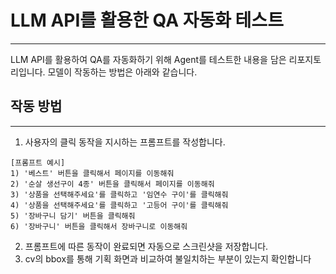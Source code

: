 # LLM API를 활용한 QA 자동화 테스트
---
LLM API를 활용하여 QA를 자동화하기 위해 Agent를 테스트한 내용을 담은 리포지토리입니다.
모델이 작동하는 방법은 아래와 같습니다.

## 작동 방법
---
1. 사용자의 클릭 동작을 지시하는 프롬프트를 작성합니다.
```
[프롬프트 예시]
1) '베스트' 버튼을 클릭해서 페이지를 이동해줘
2) '순살 생선구이 4종' 버튼을 클릭해서 페이지를 이동해줘
3) '상품을 선택해주세요'를 클릭하고 '임연수 구이'를 클릭해줘
4) '상품을 선택해주세요'를 클릭하고 '고등어 구이'를 클릭해줘
5) '장바구니 담기' 버튼을 클릭해줘
6) '장바구니' 버튼을 클릭해서 장바구니로 이동해줘
```
2. 프롬프트에 따른 동작이 완료되면 자동으로 스크린샷을 저장합니다.
3. cv의 bbox를 통해 기획 화면과 비교하여 불일치하는 부분이 있는지 확인합니다
